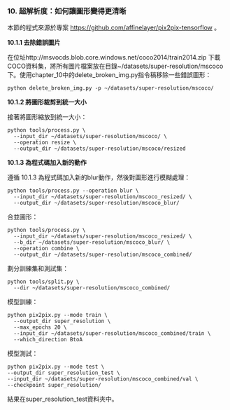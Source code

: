 ﻿### 10. 超解析度：如何讓圖形變得更清晰

本節的程式來源於專案 https://github.com/affinelayer/pix2pix-tensorflow 。

**10.1.1 去除錯誤圖片**

在位址http://msvocds.blob.core.windows.net/coco2014/train2014.zip 下載COCO資料集，將所有圖片檔案放在目錄~/datasets/super-resolution/mscoco下。使用chapter_10中的delete_broken_img.py指令稿移除一些錯誤圖形：

```
python delete_broken_img.py -p ~/datasets/super-resolution/mscoco/
```

**10.1.2 將圖形裁剪到統一大小**

接著將圖形縮放到統一大小：
```
python tools/process.py \
  --input_dir ~/datasets/super-resolution/mscoco/ \
  --operation resize \
  --output_dir ~/datasets/super-resolution/mscoco/resized
```

**10.1.3 為程式碼加入新的動作**

遵循 10.1.3 為程式碼加入新的blur動作，然後對圖形進行模糊處理：
```
python tools/process.py --operation blur \
  --input_dir ~/datasets/super-resolution/mscoco_resized/ \
  --output_dir ~/datasets/super-resolution/mscoco_blur/
```

合並圖形：
```
python tools/process.py \
  --input_dir ~/datasets/super-resolution/mscoco_resized/ \
  --b_dir ~/datasets/super-resolution/mscoco_blur/ \
  --operation combine \
  --output_dir ~/datasets/super-resolution/mscoco_combined/
```

劃分訓練集和測試集：
```
python tools/split.py \
  --dir ~/datasets/super-resolution/mscoco_combined/
```

模型訓練：
```
python pix2pix.py --mode train \
  --output_dir super_resolution \
  --max_epochs 20 \
  --input_dir ~/datasets/super-resolution/mscoco_combined/train \
  --which_direction BtoA
```

模型測試：
```
python pix2pix.py --mode test \
--output_dir super_resolution_test \
--input_dir ~/datasets/super-resolution/mscoco_combined/val \
--checkpoint super_resolution/
```

結果在super_resolution_test資料夾中。
